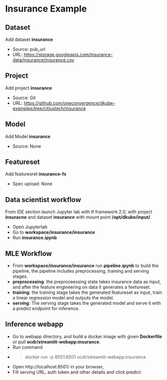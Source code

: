 # Insurance Example

## Dataset 
Add dataset **insurance**
  - Source: pub_url
  - URL: https://storage.googleapis.com/insurance-data/insurance/insurance.csv

## Project
Add project **insurance**
  - Source: Git
  - URL: https://github.com/oneconvergence/dkube-examples/tree/citiustech/insurance 

## Model
Add Model **insurance**
  - Source: None

## Featureset
Add featuresret **insurance-fs**
  - Spec upload: None


## Data scientist workflow

From IDE section launch Jupyter lab with tf framework 2.0, with project **insuracne** and dataset **insurance** with mount point **/opt/dkube/input/**.

  - Open Jupyterlab
  - Go to **workspace/insurance/insurance**
  - Run **insurance.ipynb**

## MLE Workflow

  - From **workspace/insurance/insurance** run **pipeline.ipynb** to build the pipeline, the pipeline includes preprocessing, training and serving stages. 
  - **preprocessing**: the preproceessing state takes insurance data as input, and after the feature engineering on data it generates a feetureset. 
  - **training**: the training stage takes the generated featureset as input, train a linear regression model and outputs the model.
  - **serving**: The serving stage takes the generated model and serve it with a predict endpoint for inference. 
  
## Inference webapp
  - Go to webapp directory, and build a docker image with given **Dockerfile** or pull **ocdr/streamlit-webapp:insurance**.
  - Run command  
  - > docker run -p 8501:8501 ocdr/streamlit-webapp:insurance 
  - Open http://localhost:8501/ in your browser,
  - Fill serving URL, auth token and other details and click predict.